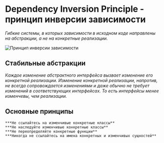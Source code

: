 # Dependency Inversion Principle - принцип инверсии зависимости
*Гибкие системы, в которых зависимости в исходном коде направлены на абстракции, а не на конкретные реализации.*

![Принцип инверсии зависимости](./source/dip.png)

## Стабильные абстракции
*Каждое изменение абстрактного интерфейса вызвает изменение его конкретной реализации. Изменение конкретной реализации, напротив, не всегда сопровождается изменениями и даже обычно не требует изменений в соответствующих интерфейсах. То есть интерфейсы менее изменчевы, чем реализации.*

## Основные принципы
    ***Не ссылайтесь на изменчивые конкретные классы**
    ***Не наследуйте изменчивые конкретные классы**
    ***Не переопределяйте конкретные функции**
    ***Никогда не ссылайтесь на имена конкретных и изменчивых сущностей**



